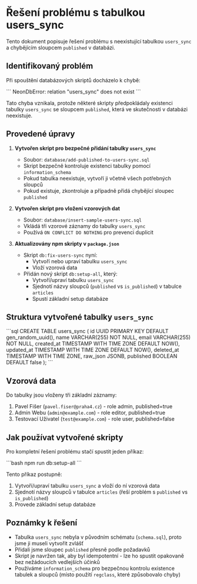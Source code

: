 # Řešení problému s tabulkou users_sync

Tento dokument popisuje řešení problému s neexistující tabulkou `users_sync` a chybějícím sloupcem `published` v databázi.

## Identifikovaný problém

Při spouštění databázových skriptů docházelo k chybě:

\`\`\`
NeonDbError: relation "users_sync" does not exist
\`\`\`

Tato chyba vznikala, protože některé skripty předpokládaly existenci tabulky `users_sync` se sloupcem `published`, která ve skutečnosti v databázi neexistuje.

## Provedené úpravy

1. **Vytvořen skript pro bezpečné přidání tabulky `users_sync`**
   - Soubor: `database/add-published-to-users-sync.sql`
   - Skript bezpečně kontroluje existenci tabulky pomocí `information_schema`
   - Pokud tabulka neexistuje, vytvoří ji včetně všech potřebných sloupců
   - Pokud existuje, zkontroluje a případně přidá chybějící sloupec `published`

2. **Vytvořen skript pro vložení vzorových dat**
   - Soubor: `database/insert-sample-users-sync.sql`
   - Vkládá tři vzorové záznamy do tabulky `users_sync`
   - Používá `ON CONFLICT DO NOTHING` pro prevenci duplicit

3. **Aktualizovány npm skripty v `package.json`**
   - Skript `db:fix-users-sync` nyní:
     - Vytvoří nebo upraví tabulku `users_sync`
     - Vloží vzorová data
   - Přidán nový skript `db:setup-all`, který:
     - Vytvoří/upraví tabulku `users_sync`
     - Sjednotí názvy sloupců (`published` vs `is_published`) v tabulce `articles`
     - Spustí základní setup databáze

## Struktura vytvořené tabulky `users_sync`

\`\`\`sql
CREATE TABLE users_sync (
    id UUID PRIMARY KEY DEFAULT gen_random_uuid(),
    name VARCHAR(255) NOT NULL,
    email VARCHAR(255) NOT NULL,
    created_at TIMESTAMP WITH TIME ZONE DEFAULT NOW(),
    updated_at TIMESTAMP WITH TIME ZONE DEFAULT NOW(),
    deleted_at TIMESTAMP WITH TIME ZONE,
    raw_json JSONB,
    published BOOLEAN DEFAULT false
);
\`\`\`

## Vzorová data

Do tabulky jsou vloženy tři základní záznamy:

1. Pavel Fišer (`pavel.fiser@praha4.cz`) - role admin, published=true
2. Admin Webu (`admin@example.com`) - role editor, published=true
3. Testovací Uživatel (`test@example.com`) - role user, published=false

## Jak používat vytvořené skripty

Pro kompletní řešení problému stačí spustit jeden příkaz:

\`\`\`bash
npm run db:setup-all
\`\`\`

Tento příkaz postupně:
1. Vytvoří/upraví tabulku `users_sync` a vloží do ní vzorová data
2. Sjednotí názvy sloupců v tabulce `articles` (řeší problém s `published` vs `is_published`)
3. Provede základní setup databáze

## Poznámky k řešení

- Tabulka `users_sync` nebyla v původním schématu (`schema.sql`), proto jsme ji museli vytvořit zvlášť
- Přidali jsme sloupec `published` přesně podle požadavků
- Skript je navržen tak, aby byl idempotentní - lze ho spustit opakovaně bez nežádoucích vedlejších účinků
- Používáme `information_schema` pro bezpečnou kontrolu existence tabulek a sloupců (místo použití `regclass`, které způsobovalo chyby)
